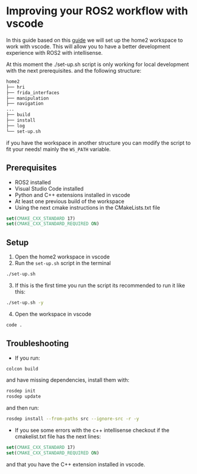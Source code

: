 # Improving your ROS2 workflow with vscode

In this guide based on this [guide](https://github.com/kineticsystem/vscode_ros2) we will set up the home2 workspace to work with vscode. This will allow you to have a better development experience with ROS2 with intellisense.

At this moment the ./set-up.sh script is only working for local development with the next prerequisites. and the following structure:

``` bash
home2
├── hri
├── frida_interfaces
├── manipulation
├── navigation
...
├── build
├── install
├── log
└── set-up.sh
```

if you have the workspace in another structure you can modify the script to fit your needs! mainly the `WS_PATH` variable.
## Prerequisites

- ROS2 installed
- Visual Studio Code installed
- Python and C++ extensions installed in vscode
- At least one previous build of the workspace
- Using the next cmake instructions in the CMakeLists.txt file

``` cmake
set(CMAKE_CXX_STANDARD 17)
set(CMAKE_CXX_STANDARD_REQUIRED ON)
```

## Setup

1. Open the home2 workspace in vscode
2. Run the `set-up.sh` script in the terminal

``` bash
./set-up.sh
```

3. If this is the first time you run the script its recommended to run it like this:

``` bash
./set-up.sh -y
```

4. Open the workspace in vscode

``` bash
code .
```


## Troubleshooting

- If you run: 

``` bash
colcon build
```

and have missing dependencies, install them with:

``` bash
rosdep init
rosdep update
```
and then run:
``` bash
rosdep install --from-paths src --ignore-src -r -y
```

- If you see some errors with the c++ intellisense checkout if the cmakelist.txt file has the next lines:

``` cmake
set(CMAKE_CXX_STANDARD 17)
set(CMAKE_CXX_STANDARD_REQUIRED ON)
```

and that you have the C++ extension installed in vscode. 